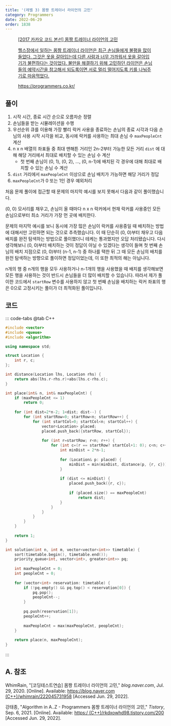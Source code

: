 ```yaml
---
title: '(레벨 3) 몸짱 트레이너 라이언의 고민'
category: Programmers
date: 2022-06-29
order: 1838
---
```


<figure class="opengraph"><a href="https://programmers.co.kr/learn/courses/30/lessons/1838" data-source-url="https://programmers.co.kr/learn/courses/30/lessons/1838">
<div class="og-image" style="background-image: url('https://drive.google.com/uc?export=view&id=1J7HqHQeh0rWbRtmHtU9-1E36gTRhJX8N');"></div>
<div class="og-text">
<p class="og-title">[2017 카카오 코드 본선] 몸짱 트레이너 라이언의 고민</p>
<p class="og-desc">헬스장에서 일하는 몸짱 트레이너 라이언은 최근 손님들에게 불평을 많이 들었다. 그것은 옷을 갈아입는데 다른 사람과 너무 가까워서 옷을 갈아입기가 불편하다는 것이었다. 불만을 해결하기 위해 고민하던 라이언은 손님들의 예약시간을 참고해서 되도록이면 서로 멀리 떨어지도록 키를 나눠주기로 마음먹었다.</p>
<p class="og-host">https://programmers.co.kr/</p></div></a></figure>

## 풀이
1. 시작 시간, 종료 시간 순으로 오름차순 정렬
2. 손님들을 받는 시뮬레이션을 수행
3. 우선순위 큐를 이용해 가장 빨리 락커 사용을 종료하는 손님의 종료 시각과 다음 손님의 사용 시작 시각을 비교, 동시에 락커를 사용하는 최대 손님 수 `maxPeopleCnt` 계산
4. n x n 배열의 좌표들 중 최대 맨해튼 거리인 2n-2부터 가능한 모든 거리 `dist` 에 대해 해당 거리에서 최대로 배치할 수 있는 손님 수 계산
    - 첫 번째 손님이 (0, 1), (0, 2), ..., (0, n-1)에 배치된 각 경우에 대해 최대로 배치할 수 있는 손님 수 계산
5. `dist` 거리에서 `maxPeopleCnt` 이상으로 손님 배치가 가능하면 해당 거리가 정답
6. `maxPeopleCnt`가 0 또는 1인 경우 예외처리

처음 문제 풀이에 접근할 때 문제의 마지막 예시를 보지 못해서 다음과 같이 풀이했습니다.

(0, 0) 모서리를 채우고, 손님이 올 때마다 n x n 락커에서 현재 락커를 사용중인 모든 손님으로부터 최소 거리가 가장 먼 곳에 배치한다.

문제의 마지막 예시를 보니 동시에 가장 많은 손님이 락커를 사용중일 때 배치하는 방법에 대해서만 고민하면 되는 것으로 추측했습니다. 이 때 단순히 (0, 0)부터 채우고 다음 배치를 완전 탐색하는 방법으로 풀이했더니 테케는 통과했지만 오답 처리됐습니다. 다시 생각해보니 (0, 0)부터 배치하는 것이 정답이 아닐 수 있겠다는 생각이 들며 첫 번째 손님의 배치 지점으로 (0, 0)부터 (n-1, n-1) 중 하나를 택한 뒤 그 때 모든 손님의 배치를 완전 탐색하는 방향으로 풀이하면 정답이었는데, 이 또한 최적의 해는 아닙니다.

n개의 행 중 n개의 행을 모두 사용하거나 n-1개의 행을 사용했을 때 배치를 생각해보면 모든 행을 사용하는 것이 반드시 손님들을 더 많이 배치할 수 있습니다. 따라서 제가 풀이한 코드에서 `startRow` 변수를 사용하지 않고 첫 번째 손님을 배치하는 락커 좌표의 행은 0으로 고정시키는 풀이가 더 최적화된 풀이입니다.

## 코드
::: code-tabs
@tab C++
```cpp
#include <vector>
#include <queue>
#include <algorithm>

using namespace std;

struct Location {
    int r, c;
};

int distance(Location lhs, Location rhs) {
    return abs(lhs.r-rhs.r)+abs(lhs.c-rhs.c);
}

int place(int& n, int& maxPeopleCnt) {
    if (maxPeopleCnt <= 1)
        return 0;
    
    for (int dist=2*n-2; 1<dist; dist--) {
        for (int startRow=0; startRow<n; startRow++) {
            for (int startCol=0; startCol<n; startCol++) {
                vector<Location> placed;
                placed.push_back({startRow, startCol});
                
                for (int r=startRow; r<n; r++) {
                    for (int c=(r == startRow? startCol+1: 0); c<n; c++) {
                        int minDist = 2*n-1;
                        
                        for (Location& p: placed) {
                            minDist = min(minDist, distance(p, {r, c}));
                        }
                        
                        if (dist <= minDist) {
                            placed.push_back({r, c});
                            
                            if (placed.size() == maxPeopleCnt)
                                return dist;
                        }
                    }
                }
            }
        }
    }
    
    return 1;
}

int solution(int n, int m, vector<vector<int>> timetable) {
    sort(timetable.begin(), timetable.end());
    priority_queue<int, vector<int>, greater<int>> pq;
    
    int maxPeopleCnt = 0;
    int peopleCnt = 0;
    
    for (vector<int> reservation: timetable) {
        if (!pq.empty() && pq.top() < reservation[0]) {
            pq.pop();
            peopleCnt--;
        }
        
        pq.push(reservation[1]);
        peopleCnt++;
        
        maxPeopleCnt = max(maxPeopleCnt, peopleCnt);
    }
    
    return place(n, maxPeopleCnt);
}
```
:::

## A. 참조
WhimRain, "[코딩테스트연습] 몸짱 트레이너 라이언의 고민," *blog.naver.com*, Jul. 29, 2020. [Online]. Available: [https://blog.naver.com (C++)/whimrain/222045731958](https://blog.naver.com/whimrain/222045731958) [Accessed Jun. 29, 2022].

강태종, "Algorithm in A..Z - Programmers 몸짱 트레이너 라이언의 고민," *Tistory*, Sep. 6, 2021. [Online]. Available: [https:/ (C++)/rkdxowhd98.tistory.com/200](https://rkdxowhd98.tistory.com/200) [Accessed Jun. 29, 2022].
